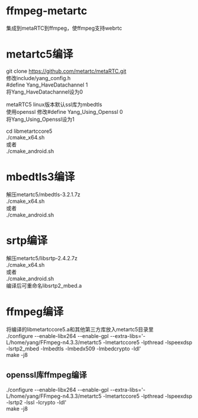 # ffmpeg-metartc
集成到metaRTC到ffmpeg，使ffmpeg支持webrtc

# metartc5编译
git clone https://github.com/metartc/metaRTC.git  
修改include/yang_config.h   
#define Yang_HaveDatachannel 1  
将Yang_HaveDatachannel设为0  

metaRTC5 linux版本默认ssl库为mbedtls  
使用openssl 修改#define Yang_Using_Openssl 0  
将Yang_Using_Openssl设为1    
  
cd libmetartccore5  
./cmake_x64.sh  
或者  
./cmake_android.sh  

# mbedtls3编译
解压metartc5/mbedtls-3.2.1.7z   
./cmake_x64.sh  
或者  
./cmake_android.sh  

# srtp编译
解压metartc5/libsrtp-2.4.2.7z     
./cmake_x64.sh  
或者  
./cmake_android.sh  
编译后可重命名libsrtp2_mbed.a  
  
# ffmpeg编译
将编译的libmetartccore5.a和其他第三方库放入metartc5目录里  
./configure --enable-libx264 --enable-gpl --extra-libs='-L/home/yang/FFmpeg-n4.3.3/metartc5 -lmetartccore5 -lpthread -lspeexdsp -lsrtp2_mbed -lmbedtls -lmbedx509 -lmbedcrypto -ldl'  
make -j8

## openssl库ffmpeg编译
./configure --enable-libx264 --enable-gpl --extra-libs='-L/home/yang/FFmpeg-n4.3.3/metartc5 -lmetartccore5 -lpthread -lspeexdsp -lsrtp2 -lssl -lcrypto -ldl'  
make -j8  
